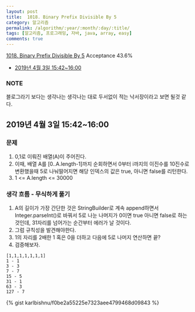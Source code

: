 ```yaml
---
layout: post
title:  1018. Binary Prefix Divisible By 5
category: 알고리즘
permalink: /algorithm/:year/:month/:day/:title/
tags: [알고리즘, 프로그래밍, 자바, java, array, easy]
comments: true
---
```

[1018. Binary Prefix Divisible By 5](https://leetcode.com/problems/binary-prefix-divisible-by-5/)
Acceptance 43.6%

* [2019년 4월 3일 15:42~16:00](#2019년-4월-3일-15421600)

### NOTE
블로그라기 보다는 생각나는 생각나는 대로 두서없이 적는 낙서장이라고 보면 될것 같다.

## 2019년 4월 3일 15:42~16:00
### 문제
1. 0,1로 이뤄진 배열(A)이 주어진다.
2. 이때, 배열 A를 [0..A.length-1]까지 순회하면서 0부터 i까지의 이진수를 10진수로 변환했을때 5로 나눠떨어지면 해당 인덱스의 값은 true, 아니면 false를 리턴한다.
3. 1 <= A.length <= 30000

### 생각 흐름 - 무식하게 풀기
1. A의 길이가 가장 간단한 것은 StringBuilder로 계속 append하면서 Integer.parseInt()로 바꿔서 5로 나눈 나머지가 0이면 true 아니면 false로 하는 것인데, 31자리를 넘어가는 순간부터 에러가 날 것이다.
2. 그럼 규칙성을 발견해야한다.
3. 1의 자리를 2배한 1 혹은 0을 더하고 다음에 5로 나머지 연산하면 끝?
4. 검증해보자.
```
[1,1,1,1,1,1,1]
1 - 1
3 - 3
7 - 7
15 - 5
31 - 1
63 - 3
127 - 7
```

{% gist karlbishnu/f0be2a55225e7323aee4799468d09843 %}
